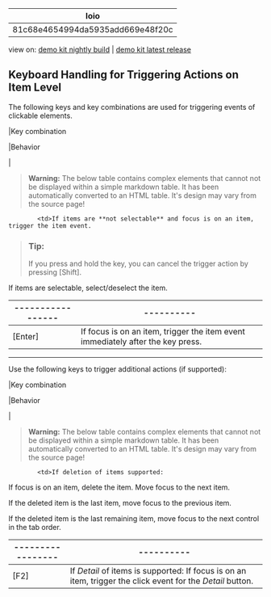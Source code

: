 <!-- loio81c68e4654994da5935add669e48f20c -->

| loio |
| -----|
| 81c68e4654994da5935add669e48f20c |

<div id="loio">

view on: [demo kit nightly build](https://openui5nightly.hana.ondemand.com/#/topic/81c68e4654994da5935add669e48f20c) | [demo kit latest release](https://openui5.hana.ondemand.com/#/topic/81c68e4654994da5935add669e48f20c)</div>

## Keyboard Handling for Triggering Actions on Item Level

The following keys and key combinations are used for triggering events of clickable elements.

|Key combination

|Behavior

|
 > **Warning:** The below table contains complex elements that cannot not be displayed within a simple markdown table. It has been automatically converted to an HTML table. It's design may vary from the source page!

<table>
	<thead>
		<tr>
			<th>-----------------</th>
			<th>----------</th>
		</tr>
	</thead>
	<tbody>

			<td>If items are **not selectable** and focus is on an item, trigger the item event.
 > ### Tip:  
 > If you press and hold the key, you can cancel the trigger action by pressing [Shift\].

If items are selectable, select/deselect the item.
			</td>
		</tr>
		<tr>
			<td>[Enter\]
			</td>
			<td>If focus is on an item, trigger the item event immediately after the key press.
			</td>
		</tr>
	</tbody>
</table>

***

Use the following keys to trigger additional actions \(if supported\):

|Key combination

|Behavior

|
 > **Warning:** The below table contains complex elements that cannot not be displayed within a simple markdown table. It has been automatically converted to an HTML table. It's design may vary from the source page!

<table>
	<thead>
		<tr>
			<th>-----------------</th>
			<th>----------</th>
		</tr>
	</thead>
	<tbody>

			<td>If deletion of items supported:
If focus is on an item, delete the item. Move focus to the next item.

If the deleted item is the last item, move focus to the previous item.

If the deleted item is the last remaining item, move focus to the next control in the tab order.
			</td>
		</tr>
		<tr>
			<td>[F2\]
			</td>
			<td>If *Detail* of items is supported:
If focus is on an item, trigger the click event for the *Detail* button.
			</td>
		</tr>
	</tbody>
</table>

